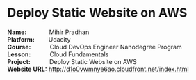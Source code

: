 # Deploy Static Website on AWS

**Name:** &emsp; &emsp; &nbsp;&nbsp; Mihir Pradhan\
**Platform:**&emsp;&emsp;&nbsp;Udacity\
**Course:** &emsp; &emsp;&nbsp; Cloud DevOps Engineer Nanodegree Program\
**Lesson:** &emsp; &emsp;&nbsp; Cloud Fundamentals\
**Project:** &emsp; &emsp;&nbsp; Deploy Static Website on AWS\
**Website URL:** http://d1o0vwmnye6ao.cloudfront.net/index.html
